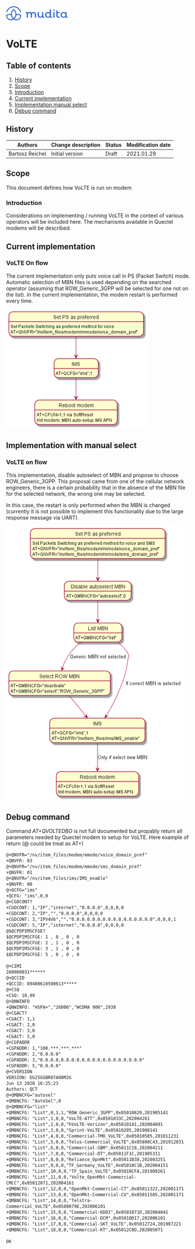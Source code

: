 ![alt text](./Images/mudita_logo.png "MUDITA")

# VoLTE

## Table of contents
1. [History](#history)
2. [Scope](#scope)
3. [Introduction](#introduction)
4. [Current implementation](#currentimpl)
5. [Implementation manual select](#manualsimpl)
6. [Debug command](#debug)


## History <a name="history"></a>

| Authors           | Change description        | Status | Modification date |
| ----------------- | ------------------------- | ------ | ----------------- |
| Bartosz Reichel | Initial version           | Draft  | 2021.01.29        |


## Scope <a name="scope"></a>
This document defines how VoLTE is run on modem


### Introduction <a name="introduction"></a>

Considerations on implementing / running VoLTE in the context of various operators will be included here. 
The mechanisms available in Quectel modems will be described.


## Current implementation <a name="currentimpl"></a>

### VoLTE On flow

The current implementation only puts voice call in PS (Packet Switch) mode. Automatic selection of MBN files is used depending on the searched operator (assuming that ROW_Generic_3GPP will be selected for one not on the list). In the current implementation, the modem restart is performed every time. 

![alt text](./Images/current_volte_on.png "Current VoLTE")

## Implementation with manual select <a name="manualsimpl"></a>

### VoLTE on flow

This implementation, disable autoselect of MBN and propose to choose ROW_Generic_3GPP.
This proposal came from one of the cellular network engineers, there is a certain probability that in the absence of the MBN file for the selected network, the wrong one may be selected. 

In this case, the restart is only performed when the MBN is changed (currently it is not possible to implement this functionality due to the large response message via UART). 

![alt text](./Images/volte_on.png "Current VoLTE")

## Debug command <a name="debug"></a>

Command *AT+QVOLTEDBG* is not full documented but propably return all parameters needed by Quectel modem to setup for VoLTE.
Here example of return (@ could be treat as AT+)

```
@+QNVFR="/nv/item_files/modem/mmode/voice_domain_pref"
+QNVFR: 03
@+QNVFR="/nv/item_files/modem/mmode/sms_domain_pref"
+QNVFR: 01
@+QNVFR="/nv/item_files/ims/IMS_enable"
+QNVFR: 00
@+QCFG="ims"
+QCFG: "ims",0,0
@+CGDCONT?
+CGDCONT: 1,"IP","internet","0.0.0.0",0,0,0,0
+CGDCONT: 2,"IP","","0.0.0.0",0,0,0,0
+CGDCONT: 3,"IPV4V6","","0.0.0.0.0.0.0.0.0.0.0.0.0.0.0.0",0,0,0,1
+CGDCONT: 5,"IP","internet","0.0.0.0",0,0,0,0
@$QCPDPIMSCFGE?
$QCPDPIMSCFGE: 1 , 0 , 0 , 0
$QCPDPIMSCFGE: 2 , 1 , 0 , 0
$QCPDPIMSCFGE: 3 , 1 , 0 , 0
$QCPDPIMSCFGE: 5 , 0 , 0 , 0

@+CIMI
260060031******
@+QCCID
+QCCID: 89480610500613*****
@+CSQ
+CSQ: 10,99
@+QNWINFO
+QNWINFO: "HSPA+","26006","WCDMA 900",2938
@+CGACT?
+CGACT: 1,1
+CGACT: 2,0
+CGACT: 3,0
+CGACT: 5,0
@+CGPADDR
+CGPADDR: 1,"100.***.***.***"
+CGPADDR: 2,"0.0.0.0"
+CGPADDR: 3,"0.0.0.0,0.0.0.0.0.0.0.0.0.0.0.0.0.0.0.0"
+CGPADDR: 5,"0.0.0.0"
@+CVERSION
VERSION: EG25GGBR07A08M2G
Jun 13 2020 16:25:23
Authors: QCT
@+QMBNCFG="autosel"
+QMBNCFG: "AutoSel",0
@+QMBNCFG="list"
+QMBNCFG: "List",0,1,1,"ROW_Generic_3GPP",0x05010820,201905141
+QMBNCFG: "List",1,0,0,"VoLTE-ATT",0x0501033C,202004261
+QMBNCFG: "List",2,0,0,"hVoLTE-Verizon",0x05010141,202004091
+QMBNCFG: "List",3,0,0,"Sprint-VoLTE",0x05010205,201908141
+QMBNCFG: "List",4,0,0,"Commercial-TMO_VoLTE",0x05010505,201811231
+QMBNCFG: "List",5,0,0,"Telus-Commercial_VoLTE",0x05800C43,201912031
+QMBNCFG: "List",6,0,0,"Commercial-SBM",0x05011C18,202004211
+QMBNCFG: "List",7,0,0,"Commercial-DT",0x05011F1C,201905311
+QMBNCFG: "List",8,0,0,"Reliance_OpnMkt",0x05011B38,202003251
+QMBNCFG: "List",9,0,0,"TF_Germany_VoLTE",0x05010C1B,202004151
+QMBNCFG: "List",10,0,0,"TF_Spain_VoLTE",0x05010CFA,201909261
+QMBNCFG: "List",11,0,0,"Volte_OpenMkt-Commercial-CMCC",0x05012071,202004161
+QMBNCFG: "List",12,0,0,"OpenMkt-Commercial-CT",0x05011322,202001171
+QMBNCFG: "List",13,0,0,"OpenMkt-Commercial-CU",0x05011505,202001171
+QMBNCFG: "List",14,0,0,"Telstra-Commercial_VoLTE",0x0580079E,202006101
+QMBNCFG: "List",15,0,0,"Commercial-KDDI",0x0501071D,202004041
+QMBNCFG: "List",16,0,0,"Commercial-DCM",0x05010D17,202006101
+QMBNCFG: "List",17,0,0,"Commercial-SKT_VoLTE",0x05012724,201907221
+QMBNCFG: "List",18,0,0,"Commercial-KT",0x05012C0D,202005071

OK

```
